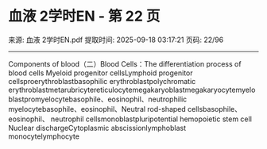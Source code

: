 # 血液 2学时EN - 第 22 页

来源: 血液 2学时EN.pdf
提取时间: 2025-09-18 03:17:21
页码: 22/96

---

Components of blood（二）Blood Cells：The differentiation process of blood cells
Myeloid progenitor cellsLymphoid progenitor cellsproerythroblastbasophilic erythroblastpolychromatic erythroblastmetarubricytereticulocytemegakaryoblastmegakaryocytemyeloblastpromyelocytebasophile、eosinophil、neutrophilic myelocytebasophile、eosinophil、Neutral rod-shaped cellsbasophile、 eosinophil、 neutrophil cellsmonoblastpluripotential hemopoietic stem cell
Nuclear dischargeCytoplasmic abscissionlymphoblast
monocytelymphocyte